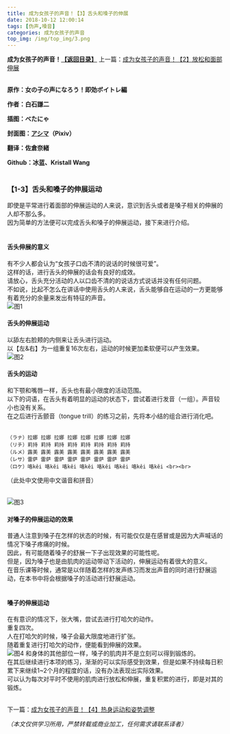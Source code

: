 ```yaml
---
title: 成为女孩子的声音！【3】舌头和嗓子的伸展
date: 2018-10-12 12:00:14
tags: [伪声,嗓音]
categories: 成为女孩子的声音
top_img: /img/top_img/3.png
---
```

**成为女孩子的声音！[【返回目录】](https://github.com/Kristall-WangShiwei/Transgender-lost-years/tree/master/0005_BookTranslating/weisheng/nv-zi-sheng)**
上一篇：[成为女孩子的声音！【2】放松和面部伸展](https://github.com/Kristall-WangShiwei/Transgender-lost-years/blob/master/0005_BookTranslating/weisheng/nv-zi-sheng/02.md)<br><br>

**原作：女の子の声になろう！即効ボイトレ編**

**作者：白石謙二**   

**插图：べたにゃ**   

**封面图：[アシマ](https://www.pixiv.net/member.php?id=2642047)（Pixiv）**

**翻译：佐倉奈緒**   

**Github：冰蓝、Kristall Wang** <br><br>

### 【1-3】舌头和嗓子的伸展运动
即使是平常进行着面部的伸展运动的人来说，意识到舌头或者是嗓子相关的伸展的人却不那么多。 <br>
因为简单的方法便可以完成舌头和嗓子的伸展运动，接下来进行介绍。 <br><br>

#### 舌头伸展的意义
有不少人都会认为“女孩子口齿不清的说话的时候很可爱”。 <br>
这样的话，进行舌头的伸展的话会有良好的成效。 <br>
请放心，舌头充分活动的人以口齿不清的的说话方式说话并没有任何问题。 <br>
不如说，比起不怎么在讲话中使用舌头的人来说，舌头能够自在运动的一方更能够有着充分的余量来发出有特征的声音。 <br>
![图1](/img/3/1.png)
#### 舌头的伸展运动
以舔左右脸颊的内侧来让舌头进行运动。 <br>
以【左&右】为一组重复16次左右，运动的时候更加柔软便可以产生效果。 <br>
![图2](/img/3/2.png)
#### 舌头的运动
和下颚和嘴唇一样，舌头也有最小限度的活动范围。 <br>
以下的词语，在舌头有着明显的运动的状态下，尝试着进行发音（一组）。声音较小也没有关系。 <br>
在之后进行舌颤音（tongue trill）的练习之前，先将本小结的组合进行消化吧。 <br><br>

    （ラナ）拉娜 拉娜 拉娜 拉娜 拉娜 拉娜 拉娜 拉娜
    （リチ）莉持 莉持 莉持 莉持 莉持 莉持 莉持 莉持
    （ルメ）露美 露美 露美 露美 露美 露美 露美 露美
    （レサ）雷萨 雷萨 雷萨 雷萨 雷萨 雷萨 雷萨 雷萨
    （ロケ）咯kěi 咯kěi 咯kěi 咯kěi 咯kěi 咯kěi 咯kěi 咯kěi <br><br>

（此处中文使用中文谐音和拼音） <br><br>

![图3](/img/3/3.png)

#### 对嗓子的伸展运动的效果
普通人注意到嗓子在怎样的状态的时候，有可能仅仅是在感冒或是因为大声喊话的情况下嗓子疼痛的时候。 <br>
因此，有可能随着嗓子的舒展一下子出现效果的可能性呢。 <br>
但是，因为嗓子也是由肌肉的运动带动下活动的，伸展运动有着很大的意义。 <br>
在音乐课等时候，通常是以伴随着怎样的发声练习而发出声音的同时进行舒展运动，在本书中将会根据嗓子的活动进行舒展运动。 <br><br>

#### 嗓子的伸展运动
在有意识的情况下，张大嘴，尝试去进行打哈欠的动作。 <br>
重复四次。 <br>
人在打哈欠的时候，嗓子会最大限度地进行扩张。 <br>
随着重复进行打哈欠的动作，便能看到伸展的效果。 <br>
![图4](/img/3/4.png)
和身体的其他部位一样，嗓子的肌肉并不是立刻可以得到锻炼的。 <br>
在其后继续进行本项的练习，渐渐的可以实际感受到效果，但是如果不持续每日积累下来继续1~2个月的程度的话，没有办法表现出实际效果。 <br>
可以认为每次对平时不使用的肌肉进行放松和伸展，重复积累的进行，即是对其的锻炼。 <br><br>

下一篇：[成为女孩子的声音！【4】热身运动和姿势调整](https://github.com/Kristall-WangShiwei/Transgender-lost-years/blob/master/0005_BookTranslating/weisheng/nv-zi-sheng/04.md)

*（本文仅供学习所用，严禁转载或商业加工，任何需求请联系译者）*
